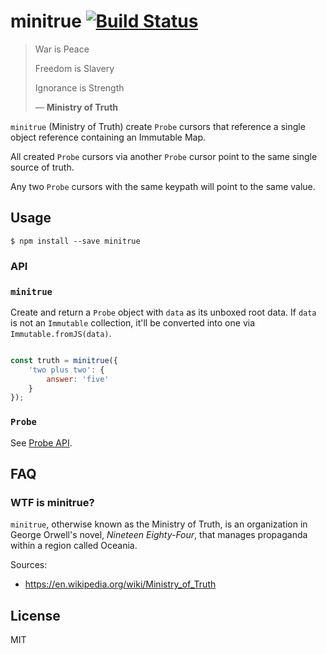 # minitrue [![Build Status](https://travis-ci.org/Dashed/minitrue.svg?branch=master)](https://travis-ci.org/Dashed/minitrue)

> War is Peace
> 
> Freedom is Slavery
> 
> Ignorance is Strength
> 
> — **Ministry of Truth**

`minitrue` (Ministry of Truth) create `Probe` cursors that reference a single object reference containing an Immutable Map.

All created `Probe` cursors via another `Probe` cursor point to the same single source of truth.

Any two `Probe` cursors with the same keypath will point to the same value.

## Usage

```
$ npm install --save minitrue
```

### API

### `minitrue`

Create and return a `Probe` object with `data` as its unboxed root data.
If `data` is not an `Immutable` collection, it'll be converted into one via
`Immutable.fromJS(data)`.

```js

const truth = minitrue({
    'two plus two': {
        answer: 'five'
    }
});
```

### `Probe`

See [Probe API](https://github.com/Dashed/probe).

## FAQ

### WTF is minitrue?

 `minitrue`, otherwise known as the Ministry of Truth, is an organization in George Orwell's novel, *Nineteen Eighty-Four*, that manages propaganda within a region called Oceania.

Sources: 
- https://en.wikipedia.org/wiki/Ministry_of_Truth

## License

MIT
